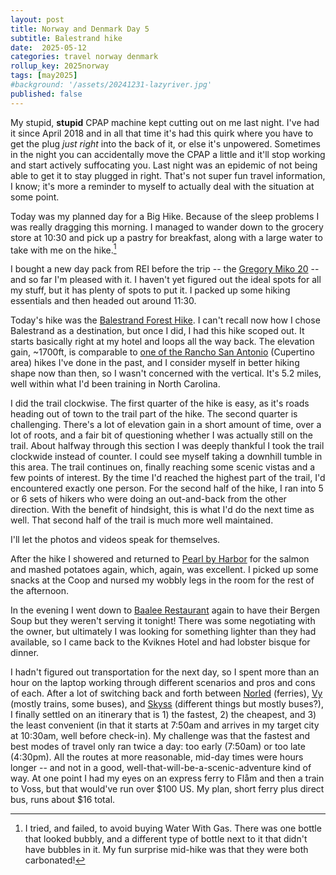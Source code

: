 ```yaml
---
layout: post
title: Norway and Denmark Day 5
subtitle: Balestrand hike
date:  2025-05-12
categories: travel norway denmark
rollup_key: 2025norway
tags: [may2025]
#background: '/assets/20241231-lazyriver.jpg'
published: false
---
```


My stupid, **stupid** CPAP machine kept cutting out on me last night. I've had it since April 2018 and in all that time it's had this quirk where you have to get the plug _just right_ into the back of it, or else it's unpowered. Sometimes in the night you can accidentally move the CPAP a little and it'll stop working and start actively suffocating you. Last night was an epidemic of not being able to get it to stay plugged in right. That's not super fun travel information, I know; it's more a reminder to myself to actually deal with the situation at some point. 

Today was my planned day for a Big Hike. Because of the sleep problems I was really dragging this morning. I managed to wander down to the grocery store at 10:30 and pick up a pastry for breakfast, along with a large water to take with me on the hike.[^1]

I bought a new day pack from REI before the trip -- the [Gregory Miko 20](https://www.rei.com/product/218012/gregory-miko-20-pack-mens) -- and so far I'm pleased with it. I haven't yet figured out the ideal spots for all my stuff, but it has plenty of spots to put it. I packed up some hiking essentials and then headed out around 11:30.

Today's hike was the [Balestrand Forest Hike](https://www.alltrails.com/trail/norway/vestland/balestrand-skogstur). I can't recall now how I chose Balestrand as a destination, but once I did, I had this hike scoped out. It starts basically right at my hotel and loops all the way back. The elevation gain, ~1700ft, is comparable to [one of the Rancho San Antonio](https://www.alltrails.com/trail/us/california/pge-trail-upper-high-meadow-and-upper-rogue-valley-loop) (Cupertino area) hikes I've done in the past, and I consider myself in better hiking shape now than then, so I wasn't concerned with the vertical. It's 5.2 miles, well within what I'd been training in North Carolina.

I did the trail clockwise. The first quarter of the hike is easy, as it's roads heading out of town to the trail part of the hike. The second quarter is challenging. There's a lot of elevation gain in a short amount of time, over a lot of roots, and a fair bit of questioning whether I was actually still on the trail. About halfway through this section I was deeply thankful I took the trail clockwide instead of counter. I could see myself taking a downhill tumble in this area. The trail continues on, finally reaching some scenic vistas and a few points of interest. By the time I'd reached the highest part of the trail, I'd encountered exactly one person. For the second half of the hike, I ran into 5 or 6 sets of hikers who were doing an out-and-back from the other direction. With the benefit of hindsight, this is what I'd do the next time as well. That second half of the trail is much more well maintained.

I'll let the photos and videos speak for themselves.

After the hike I showered and returned to [Pearl by Harbor](https://www.instagram.com/pearl_by_harbor/) for the salmon and mashed potatoes again, which, again, was excellent. I picked up some snacks at the Coop and nursed my wobbly legs in the room for the rest of the afternoon.

In the evening I went down to [Baalee Restaurant](https://g.co/kgs/mQVZHDW) again to have their Bergen Soup but they weren't serving it tonight! There was some negotiating with the owner, but ultimately I was looking for something lighter than they had available, so I came back to the Kviknes Hotel and had lobster bisque for dinner. 

I hadn't figured out transportation for the next day, so I spent more than an hour on the laptop working through different scenarios and pros and cons of each. After a lot of switching back and forth between [Norled](https://www.norled.no/) (ferries), [Vy](https://www.vy.no/en) (mostly trains, some buses), and [Skyss](https://www.skyss.no/en/tickets-and-prices/buying-tickets/) (different things but mostly buses?), I finally settled on an itinerary that is 1) the fastest, 2) the cheapest, and 3) the least convenient (in that it starts at 7:50am and arrives in my target city at 10:30am, well before check-in). My challenge was that the fastest and best modes of travel only ran twice a day: too early (7:50am) or too late (4:30pm). All the routes at more reasonable, mid-day times were hours longer -- and not in a good, well-that-will-be-a-scenic-adventure kind of way. At one point I had my eyes on an express ferry to Flåm and then a train to Voss, but that would've run over $100 US. My plan, short ferry plus direct bus, runs about $16 total.


[^1]: I tried, and failed, to avoid buying Water With Gas. There was one bottle that looked bubbly, and a different type of bottle next to it that didn't have bubbles in it. My fun surprise mid-hike was that they were both carbonated!